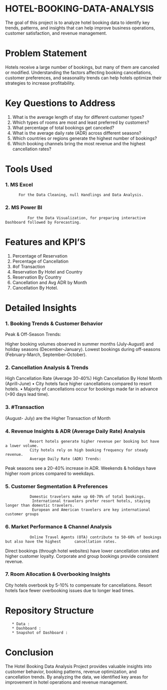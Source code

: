 # HOTEL-BOOKING-DATA-ANALYSIS
The goal of this project is to analyze hotel booking data to identify key trends, patterns, and insights that can help improve business operations, customer satisfaction, and revenue management.

# Problem Statement
 Hotels receive a large number of bookings, but many of them are canceled or modified. Understanding the factors affecting booking cancellations, customer preferences, and seasonality trends can help hotels optimize     their strategies to increase profitability.

 # Key Questions to Address
   1.	What is the average length of stay for different customer types?
   2.	Which types of rooms are most and least preferred by customers?
   3.	What percentage of total bookings get canceled?
   4.	What is the average daily rate (ADR) across different seasons?
   5.	Which countries or regions generate the highest number of bookings?
   6.	Which booking channels bring the most revenue and the highest cancellation rates?

 # Tools Used
  ### 1.	MS Excel 
          For the Data Cleaning, null Handlings and Data Analysis.

  ### 2.	MS Power BI 
              For the Data Visualization, for preparing interactive Dashboard followed by Forecasting.

# Features and KPI’S

  1.	Percentage of Reservation
  2.	Percentage of Cancellation
  3.	#of Transaction
  4.	Reservation By Hotel and Country
  5.	Reservation By Country
  6.	Cancellation and Avg ADR by Month
  7.	Cancellation By Hotel.

  # Detailed Insights

### 1.	Booking Trends & Customer Behavior
Peak & Off-Season Trends:

 Higher booking volumes observed in summer months (July-August) and holiday seasons (December-January).
  Lowest bookings during off-seasons (February-March, September-October).

### 2.	Cancellation Analysis & Trends

High Cancellation Rate (Average 30-40%)
 High Cancellation By Hotel Month (Aprill-June)
•	City hotels face higher cancellations compared to resort hotels.
•	Majority of cancellations occur for bookings made far in advance (>90 days lead time).

### 3.	#Transaction
(August- July) are the Higher Transaction of Month 


### 4.	Revenue Insights & ADR (Average Daily Rate) Analysis

               Resort hotels generate higher revenue per booking but have a lower volume.
               City hotels rely on high booking frequency for steady revenue.
               Average Daily Rate (ADR) Trends:
Peak seasons see a 20-40% increase in ADR.
Weekends & holidays have higher room prices compared to weekdays.

### 5.	Customer Segmentation & Preferences

               Domestic travelers make up 60-70% of total bookings.
                International travelers prefer resort hotels, staying longer than domestic travelers.
                European and American travelers are key international customer groups
### 6.	Market Performance & Channel Analysis
               Online Travel Agents (OTA) contribute to 50-60% of bookings but also have the highest      cancellation rates.
  Direct bookings (through hotel websites) have lower cancellation rates and higher customer loyalty.  Corporate and group bookings provide consistent revenue.

### 7.	Room Allocation & Overbooking Insights
  City hotels overbook by 5-10% to compensate for cancellations.
              Resort hotels face fewer overbooking issues due to longer lead times.

# Repository Structure

       * Data :  
       * Dashboard : 
       * Snapshot of Dashboard :  


# Conclusion 

The Hotel Booking Data Analysis Project provides valuable insights into customer behavior, booking patterns, revenue optimization, and cancellation trends. By analyzing the data, we identified key areas for improvement in hotel operations and revenue management.





